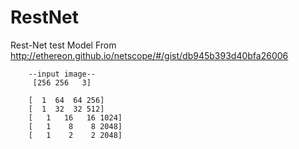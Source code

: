 # RestNet
Rest-Net test Model  From http://ethereon.github.io/netscope/#/gist/db945b393d40bfa26006


        --input image--
         [256 256   3]
         
        [  1  64  64 256]
        [  1  32  32 512]
        [   1   16   16 1024]
        [   1    8    8 2048]
        [   1    2    2 2048]
